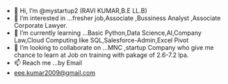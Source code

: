 - 👋 Hi, I’m @mystartup2 (RAVI KUMAR,B.E LL.B)
- 👀 I’m interested in ...fresher job,Associate ,Bussiness Analyst ,Associate Corporate Lawyer.
- 🌱 I’m currently learning ...Basic Python,Data Science,AI,Company Law,Cloud Computing like SQL,Salesforce-Admin,Excel Pivot
- 💞️ I’m looking to collaborate on ...MNC ,startup Company who give me chance to learn at Job on training with pakage of 2.6-7.2 lpa.
- 📫  Reach me ...by Email 
- eee.kumar2009@gmail.com

<!---
mystartup2/mystartup2 is a ✨ special ✨ repository because its `README.md` (this file) appears on your GitHub profile.
You can click the Preview link to take a look at your changes.
--->
